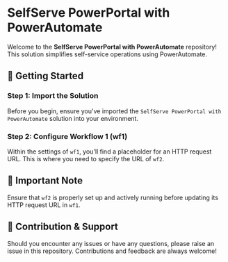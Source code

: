 # SelfServe PowerPortal with PowerAutomate

Welcome to the **SelfServe PowerPortal with PowerAutomate** repository! This solution simplifies self-service operations using PowerAutomate.

## 🚀 Getting Started

### Step 1: Import the Solution
Before you begin, ensure you've imported the `SelfServe PowerPortal with PowerAutomate` solution into your environment.

### Step 2: Configure Workflow 1 (wf1)

Within the settings of `wf1`, you'll find a placeholder for an HTTP request URL. This is where you need to specify the URL of `wf2`.

## 📝 Important Note
Ensure that `wf2` is properly set up and actively running before updating its HTTP request URL in `wf1`.

## 🤝 Contribution & Support
Should you encounter any issues or have any questions, please raise an issue in this repository. Contributions and feedback are always welcome!
